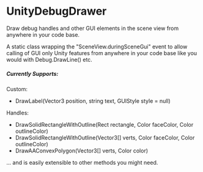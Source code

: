 # UnityDebugDrawer
Draw debug handles and other GUI elements in the scene view from anywhere in your code base.

A static class wrapping the "SceneView.duringSceneGui" event to allow calling of GUI only Unity features from anywhere in your code base like you would with Debug.DrawLine() etc.

##### Currently Supports: #####

  Custom:
  * DrawLabel(Vector3 position, string text, GUIStyle style = null)

  Handles:
  * DrawSolidRectangleWithOutline(Rect rectangle, Color faceColor, Color outlineColor)
  * DrawSolidRectangleWithOutline(Vector3[] verts, Color faceColor, Color outlineColor)
  * DrawAAConvexPolygon(Vector3[] verts, Color color)

... and is easily extensible to other methods you might need.
